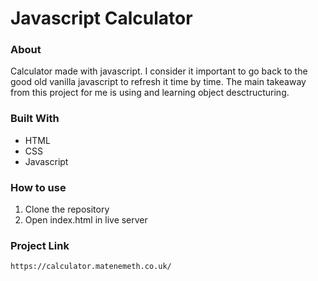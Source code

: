 # Javascript Calculator

### About

Calculator made with javascript. I consider it important to go back to the good old vanilla javascript to refresh it time by time. The main takeaway from this project for me is using and learning object desctructuring.

### Built With

- HTML
- CSS
- Javascript

### How to use

1. Clone the repository
2. Open index.html in live server

### Project Link

`https://calculator.matenemeth.co.uk/`
